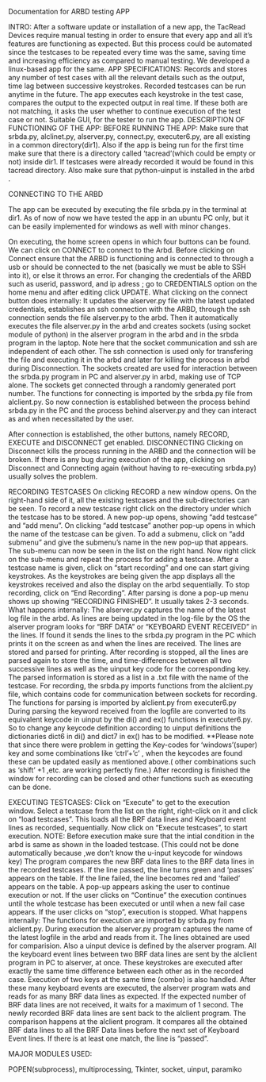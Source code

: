 Documentation for ARBD testing APP

INTRO:
After a software update or installation of a new app, the TacRead Devices require manual testing in order to ensure that every app and all it’s features are functioning as expected. But this process could be automated since the testcases to be repeated every time was the same, saving time and increasing efficiency as compared to manual testing. We developed a linux-based app for the same.
APP SPECIFICATIONS:
Records and stores any number of test cases with all the relevant details such as the output, time lag between successive keystrokes.
Recorded testcases can be run anytime in the future.
The app executes each keystroke in the test case, compares
the output to the expected output in real time.
If these both are not matching, it asks the user whether to continue execution of the test case or not.
Suitable GUI, for the tester to run the app.
DESCRIPTION OF FUNCTIONING OF THE APP:
BEFORE RUNNING THE APP:
Make sure that srbda.py, alclinet.py, alserver.py, connect.py, executer6.py, are all existing in a common directory(dir1). Also if the app is being run for the first time make sure that there is a directory called ‘tacread’(which could be empty or not) inside dir1. If testcases were already recorded it would be found in this tacread directory.
Also make sure that python-uinput is installed in the arbd .

CONNECTING TO THE ARBD

The app can be executed by executing the file srbda.py in the terminal at dir1. As of now of now we have tested the app in an ubuntu PC only, but it can be easily implemented for windows as well with minor changes.

On executing, the home screen opens in which four buttons can be found. We can click on CONNECT to connect to the Arbd. Before clicking on Connect ensure that the ARBD is functioning and is connected to through a usb or should be connected to the net (basically we must be able to SSH into it), or else it throws an error.
For changing the credentials of the ARBD such as userid, password, and ip adress ; go to CREDENTIALS option on the home menu and after editing click UPDATE.
What clicking on the connect button does internally:
It updates the alserver.py file with the latest updated credentials, establishes an ssh connection with the ARBD, through the ssh connection sends the file alserver.py to the arbd. Then it automatically executes the file alserver.py in the arbd and creates sockets (using socket module of python) in the alserver program in the arbd and in the srbda program in the laptop. 
Note here that the socket communication and ssh are independent of each other. The ssh connection is used only for transfering the file and executing it in the arbd and later for killing the process in arbd during Disconnection. 
The sockets created are used for interaction between the srbda.py program in PC and alserver.py in arbd, making use of TCP alone. The sockets get connected through a randomly generated port number. 
The functions for connecting is imported by the srbda.py file from alclient.py.
So now connection is established between the process behind srbda.py in the PC and the process behind alserver.py and they can interact as and when necessitated by the user.

After connection is established, the other buttons, namely RECORD, EXECUTE and DISCONNECT get enabled.
DISCONNECTING
Clicking on Disconnect kills the process running in the ARBD and the connection will be broken.
If there is any bug during execution of the app, clicking on Disconnect and Connecting again (without having to re-executing srbda.py) usually solves the problem.


RECORDING TESTCASES
On clicking RECORD a new window opens. On the right-hand side of it, all the existing testcases and the sub-directories can be seen.
To record a new testcase right click on the directory under which the testcase has to be stored. A new pop-up opens, showing “add testcase” and “add menu”. On clicking “add testcase” another pop-up opens in which the name of the testcase can be given.
To add a submenu, click on “add submenu” and give the submenu’s name in the new pop-up that appears.
The sub-menu can now be seen in the list on the right hand. Now right click on the sub-menu and repeat the process for adding a testcase.
After a testcase name is given, click on “start recording” and one can start giving keystrokes. As the keystrokes are being given the app displays all the keystrokes received and also the display on the arbd sequentially. 
To stop recording, click on “End Recording”. After parsing is done a pop-up menu shows up showing “RECORDING FINISHED”. It usually takes 2-3 seconds.
What happens internally:
The alserver.py captures the name of the latest log file in the arbd.
As lines are being updated in the log-file by the OS the alserver program looks for “BRF DATA” or “KEYBOARD EVENT RECEIVED” in the lines. If found it sends the lines to the srbda.py program in the PC which prints it on the screen as and when the lines are received. The lines are stored and parsed for printing.
After recording is stopped, all the lines are parsed again to store the time, and time-differences between all two successive lines as well as the uinput key code for the corresponding key. The parsed information is stored as a list in a .txt file with the name of the testcase.
For recording, the srbda.py imports functions from the alclient.py file, which contains code for communication between sockets for recording. 
The functions for parsing is imported by alclient.py from executer6.py
During parsing the keyword received from the logfile are converted to its equivalent keycode in uinput by the di() and ex() functions in executer6.py.
So to change any keycode definition according to uinput definitions the dictionaries dict6 in di() and dict7 in ex() has to be modified.
**Please note that since there were problem in getting the Key-codes for ‘windows’(super) key and some combinations like ‘ctrl’+’c’ , when the keycodes are found these can be updated easily as mentioned above.( other combinations such as ‘shift’ +1 ,etc. are working perfectly fine.)
After recording is finished the window for recording can be closed and other functions such as executing can be done. 


EXECUTING TESTCASES:
Click on “Execute” to get to the execution window. Select a testcase from the list on the right, right-click on it and click on “load testcases”. This loads all the BRF data lines and Keyboard event lines as recorded, sequentially.
Now click on “Execute testcases”, to start execution. 
NOTE: Before execution make sure that the intial condition in the arbd is same as shown in the loaded testcase. (This could not be done automatically because ,we don’t know the u-input keycode for windows key)
The program compares the new BRF data lines to the BRF data lines in the recorded testcases. If the line passed, the line turns green and ‘passes’ appears on the table. If the line failed, the line becomes red and ‘failed’ appears on the table. A pop-up appears asking the user to continue execution or not. If the user clicks on “Continue” the execution continues until the whole testcase has been executed or until when a new fail case appears. If the user clicks on “stop”, execution is stopped.
What happens internally:
The functions for execution are imported by srbda.py from alclient.py.
During execution the alserver.py program captures the name of the latest logfile in the arbd and reads from it. The lines obtained are used for comparision. Also a uinput device is defined by the alserver program.
All the keyboard event lines between two BRF data lines are sent by the alclient program in PC to alserver, at once. These keystrokes are executed after exactly the same time difference between each other as in the recorded case.
Execution of two keys at the same time (combo) is also handled.
After these many keyboard events are executed, the alserver program wats and reads for as many BRF data lines as expected. If the expected number of BRF data lines are not received, it waits for a maximum of 1 second. The newly recorded BRF data lines are sent back to the alclient program.
The comparison happens at the alclient program. It compares all the obtained BRF data lines to all the BRF Data lines before the next set of Keyboard Event lines. If there is at least one match, the line is “passed”.


 MAJOR MODULES USED:

POPEN(subprocess), multiprocessing, Tkinter, socket, uinput, paramiko




